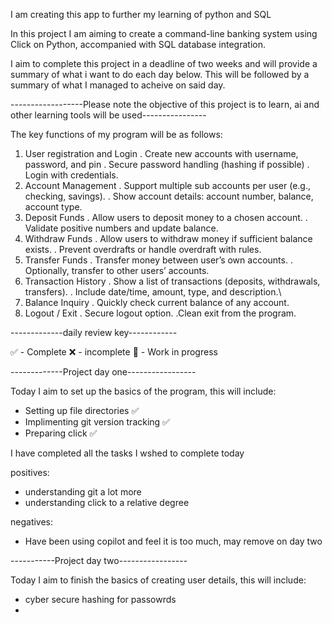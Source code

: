 I am creating this app to further my learning of python and SQL 

In this project I am aiming to create a command-line banking system using Click on Python, accompanied with SQL database integration.

I aim to complete this project in a deadline of two weeks and will provide a summary of what i want to do each day below. This will be followed by a summary of what I managed to acheive on said day.

------------------Please note the objective of this project is to learn, ai and other learning tools will be used----------------

The key functions of my program will be as follows:

1. User registration and Login
   . Create new accounts with username, password, and pin
   . Secure password handling (hashing if possible)
   . Login with credentials.
2. Account Management
   . Support multiple sub accounts per user (e.g., checking, savings).
   . Show account details: account number, balance, account type.
3. Deposit Funds
   . Allow users to deposit money to a chosen account.
   . Validate positive numbers and update balance.
4. Withdraw Funds
   . Allow users to withdraw money if sufficient balance exists.
   . Prevent overdrafts or handle overdraft with rules.
5. Transfer Funds
   . Transfer money between user’s own accounts.
   . Optionally, transfer to other users’ accounts.
6. Transaction History
   . Show a list of transactions (deposits, withdrawals, transfers).
   . Include date/time, amount, type, and description.\
7. Balance Inquiry
   . Quickly check current balance of any account.
8. Logout / Exit
   . Secure logout option.
   .Clean exit from the program.

-------------daily review key------------

✅ - Complete 
❌ - incomplete
🚧 - Work in progress

-------------Project day one-----------------


Today I aim to set up the basics of the program, this will include:

- Setting up file directories ✅
- Implimenting git version tracking ✅
- Preparing click ✅

I have completed all the tasks I wshed to complete today

positives: 

- understanding git a lot more 
- understanding click to a relative degree

negatives:

- Have been using copilot and feel it is too much, may remove on day two 

-----------Project day two-----------------


Today I aim to finish the basics of creating user details, this will include:

- cyber secure hashing for passowrds
- 